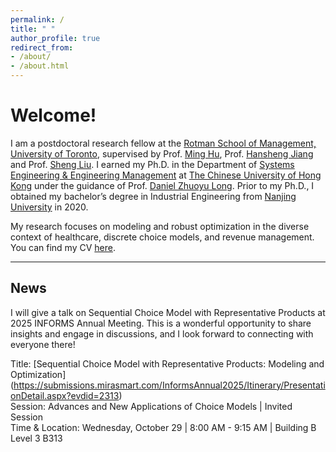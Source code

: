 ```yaml
---
permalink: /
title: " "
author_profile: true
redirect_from: 
- /about/
- /about.html
---
```


Welcome!
=
I am a postdoctoral research fellow at the [Rotman School of Management, University of Toronto](https://www.rotman.utoronto.ca/), supervised by Prof. [Ming Hu](https://discover.research.utoronto.ca/21567-ming-hu), Prof. [Hansheng Jiang](https://discover.research.utoronto.ca/53438-hansheng-jiang) and Prof. [Sheng Liu](https://discover.research.utoronto.ca/21123-sheng-liu). I earned my Ph.D. in the Department of [Systems Engineering & Engineering Management](https://www.se.cuhk.edu.hk/) at [The Chinese University of Hong Kong](https://www.cuhk.edu.hk/english/index.html) under the guidance of Prof. [Daniel Zhuoyu Long](https://www1.se.cuhk.edu.hk/~zylong/). 
Prior to my Ph.D., I obtained my bachelor’s degree in Industrial Engineering from [Nanjing University](https://www.nju.edu.cn/en/) in 2020.

My research focuses on modeling and robust optimization in the diverse context of healthcare, discrete choice models, and revenue management. You can find my CV [here](../assets/YuSunCV.pdf).


---

News
-

I will give a talk on Sequential Choice Model with Representative Products at 2025 INFORMS Annual Meeting. This is a wonderful opportunity to share insights and engage in discussions, and I look forward to connecting with everyone there!

Title: [Sequential Choice Model with Representative Products: Modeling and Optimization] (https://submissions.mirasmart.com/InformsAnnual2025/Itinerary/PresentationDetail.aspx?evdid=2313) \
Session: Advances and New Applications of Choice Models | Invited Session \
Time & Location: Wednesday, October 29 | 8:00 AM - 9:15 AM | Building B Level 3 B313

